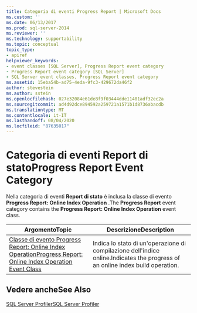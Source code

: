 ```yaml
---
title: Categoria di eventi Progress Report | Microsoft Docs
ms.custom: ''
ms.date: 06/13/2017
ms.prod: sql-server-2014
ms.reviewer: ''
ms.technology: supportability
ms.topic: conceptual
topic_type:
- apiref
helpviewer_keywords:
- event classes [SQL Server], Progress Report event category
- Progress Report event category [SQL Server]
- SQL Server event classes, Progress Report event category
ms.assetid: 15eba54b-ad75-4eda-9fc3-429672da46f2
author: stevestein
ms.author: sstein
ms.openlocfilehash: 027e32084e61de8f9f03444dde11401adf32ec2a
ms.sourcegitcommit: ad4d92dce894592a259721a1571b1d8736abacdb
ms.translationtype: MT
ms.contentlocale: it-IT
ms.lasthandoff: 08/04/2020
ms.locfileid: "87635017"
---
```

# <a name="progress-report-event-category"></a><span data-ttu-id="ce4b8-102">Categoria di eventi Report di stato</span><span class="sxs-lookup"><span data-stu-id="ce4b8-102">Progress Report Event Category</span></span>
  <span data-ttu-id="ce4b8-103">Nella categoria di eventi **Report di stato** è inclusa la classe di evento **Progress Report: Online Index Operation** .</span><span class="sxs-lookup"><span data-stu-id="ce4b8-103">The **Progress Report** event category contains the **Progress Report: Online Index Operation** event class.</span></span>  
  
|<span data-ttu-id="ce4b8-104">Argomento</span><span class="sxs-lookup"><span data-stu-id="ce4b8-104">Topic</span></span>|<span data-ttu-id="ce4b8-105">Descrizione</span><span class="sxs-lookup"><span data-stu-id="ce4b8-105">Description</span></span>|  
|-----------|-----------------|  
|[<span data-ttu-id="ce4b8-106">Classe di evento Progress Report: Online Index Operation</span><span class="sxs-lookup"><span data-stu-id="ce4b8-106">Progress Report: Online Index Operation Event Class</span></span>](progress-report-online-index-operation-event-class.md)|<span data-ttu-id="ce4b8-107">Indica lo stato di un'operazione di compilazione dell'indice online.</span><span class="sxs-lookup"><span data-stu-id="ce4b8-107">Indicates the progress of an online index build operation.</span></span>|  
  
## <a name="see-also"></a><span data-ttu-id="ce4b8-108">Vedere anche</span><span class="sxs-lookup"><span data-stu-id="ce4b8-108">See Also</span></span>  
 [<span data-ttu-id="ce4b8-109">SQL Server Profiler</span><span class="sxs-lookup"><span data-stu-id="ce4b8-109">SQL Server Profiler</span></span>](../../tools/sql-server-profiler/sql-server-profiler.md)  
  
  
